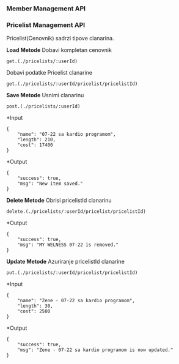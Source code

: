 ### Member Management API

### Pricelist Management API
Pricelist(Cenovnik) sadrzi tipove clanarina. 

**Load Metode**
Dobavi kompletan cenovnik

```
get.(./pricelists/:userId)
```

Dobavi podatke Pricelist clanarine

```
get.(./pricelists/:userId/pricelist/pricelistId)
```

**Save Metode**
Usnimi clanarinu

```
post.(./pricelists/:userId)
```
*Input
```
{
	"name": "07-22 sa kardio programom",
	"length": 210,
	"cost": 17400 
}
```
*Output
```
{
    "success": true,
    "msg": "New item saved."
}
```

**Delete Metode**
Obrisi pricelistId clanarinu

```
delete.(./pricelists/:userId/pricelist/pricelistId)
```
*Output
```
{
    "success": true,
    "msg": "MY WELNESS 07-22 is removed."
}
```
**Update Metode**
Azuriranje pricelistId clanarine

```
put.(./pricelists/:userId/pricelist/pricelistId)
```
*Input
```
{
	"name": "Zene - 07-22 sa kardio programom",
	"length": 30,
	"cost": 2500
}
```
*Output
```
{
    "success": true,
    "msg": "Zene - 07-22 sa kardio programom is now updated."
}
```